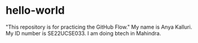 # hello-world
"This repository is for practicing the GitHub Flow."
My name is Anya Kalluri. My ID number is SE22UCSE033. I am doing btech in Mahindra.
